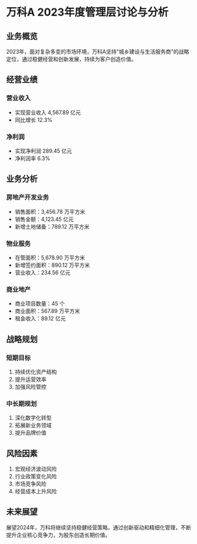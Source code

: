 # 万科A 2023年度管理层讨论与分析

## 业务概览

2023年，面对复杂多变的市场环境，万科A坚持"城乡建设与生活服务商"的战略定位，通过稳健经营和创新发展，持续为客户创造价值。

## 经营业绩

### 营业收入
- 实现营业收入 4,567.89 亿元
- 同比增长 12.3%

### 净利润
- 实现净利润 289.45 亿元
- 净利润率 6.3%

## 业务分析

### 房地产开发业务
- 销售面积：3,456.78 万平方米
- 销售金额：4,123.45 亿元
- 新增土地储备：789.12 万平方米

### 物业服务
- 在管面积：5,678.90 万平方米
- 新增签约面积：890.12 万平方米
- 营业收入：234.56 亿元

### 商业地产
- 商业项目数量：45 个
- 商业面积：567.89 万平方米
- 租金收入：89.12 亿元

## 战略规划

### 短期目标
1. 持续优化资产结构
2. 提升运营效率
3. 加强风险管控

### 中长期规划
1. 深化数字化转型
2. 拓展新业务领域
3. 提升品牌价值

## 风险因素

1. 宏观经济波动风险
2. 行业政策变化风险
3. 市场竞争风险
4. 经营成本上升风险

## 未来展望

展望2024年，万科将继续坚持稳健经营策略，通过创新驱动和精细化管理，不断提升企业核心竞争力，为股东创造长期价值。 